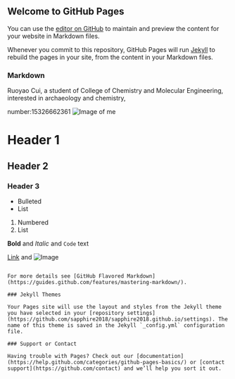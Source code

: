 ## Welcome to GitHub Pages

You can use the [editor on GitHub](https://github.com/sapphire2018/sapphire2018.github.io/edit/master/README.md) to maintain and preview the content for your website in Markdown files.

Whenever you commit to this repository, GitHub Pages will run [Jekyll](https://jekyllrb.com/) to rebuild the pages in your site, from the content in your Markdown files.

### Markdown
Ruoyao Cui,
a student of College of Chemistry and Molecular Engineering,
interested in archaeology and chemistry,

number:15326662361
![Image of me](http://a2.qpic.cn/psb?/V11SipxF4CTGfB/gMXFD89qrwwa*Cmh.b3xCrERO3josJXGbWmAGn4urUQ!/m/dNEAAAAAAAAA&ek=1&kp=1&pt=0&bo=VQhABlUIQAYRECc!&tl=1&vuin=1204373649&tm=1537520400&sce=60-4-3&rf=0-0)

# Header 1
## Header 2
### Header 3

- Bulleted
- List

1. Numbered
2. List

**Bold** and _Italic_ and `Code` text

[Link](url) and ![Image](src)
```

For more details see [GitHub Flavored Markdown](https://guides.github.com/features/mastering-markdown/).

### Jekyll Themes

Your Pages site will use the layout and styles from the Jekyll theme you have selected in your [repository settings](https://github.com/sapphire2018/sapphire2018.github.io/settings). The name of this theme is saved in the Jekyll `_config.yml` configuration file.

### Support or Contact

Having trouble with Pages? Check out our [documentation](https://help.github.com/categories/github-pages-basics/) or [contact support](https://github.com/contact) and we’ll help you sort it out.
